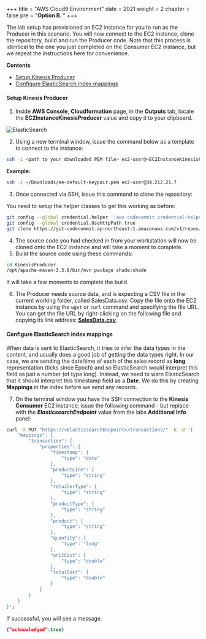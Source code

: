 +++
title = "AWS Cloud9 Environment"
date = 2021
weight = 2
chapter = false
pre = "<b>Option B. </b>"
+++

The lab setup has provisioned an EC2 instance for you to run as the Producer in this scenario. You will now connect to the EC2 instance, clone the repository, build and run the Producer code. Note that this process is identical to the one you just completed on the Consumer EC2 instance, but we repeat the instructions here for convenience.

**Contents**
- [Setup Kinesis Producer](#setup-kinesis-producer)
- [Configure ElasticSearch index mappings](#configure-elasticsearch-index-mappings)

#### Setup Kinesis Producer

1. Inside **AWS Console**, **Cloudformation** page, in the **Outputs** tab, locate the **EC2InstanceKinesisProducer** value and copy it to your clipboard.

![ElasticSearch](/images/3/11.png?width=90pc)

2. Using a new terminal window, issue the command below as a template to connect to the instance:
```bash
ssh -i <path to your downloaded PEM file> ec2-user@<EC2InstanceKinesisProducer>
```

**Example:**
```bash
ssh -i ~/Downloads/ee-default-keypair.pem ec2-user@34.212.21.7
```

3. Once connected via SSH, issue this command to clone the repository:

You need to setup the helper classes to get this working as before:
```bash
git config --global credential.helper '!aws codecommit credential-helper $@'
git config --global credential.UseHttpPath true
git clone https://git-codecommit.ap-northeast-1.amazonaws.com/v1/repos/KinesisProducer
```

4. The source code you had checked in from your workstation will now be cloned onto the EC2 instance and will take a moment to complete.
5. Build the source code using these commands:
```bash
cd KinesisProducer
/opt/apache-maven-3.3.9/bin/mvn package shade:shade
```

It will take a few moments to complete the build.

6. The Producer needs source data, and is expecting a CSV file in the current working folder, called SalesData.csv. Copy the file onto the EC2 instance by using the ```wget``` or ```curl``` command and specifying the file URL. You can get the file URL by right-clicking on the following file and copying its link address: [**SalesData.csv**](https://workshops.devax.academy/monoliths-to-microservices/module5/files/SalesData.csv).

#### Configure ElasticSearch index mappings

When data is sent to ElasticSearch, it tries to infer the data types in the content, and usually does a good job of getting the data types right. In our case, we are sending the date/time of each of the sales record as **long** representation (ticks since Epoch) and so ElasticSearch would interpret this field as just a number (of type long). Instead, we need to warn ElasticSearch that it should interpret this timestamp field as a **Date**. We do this by creating **Mappings** in the index before we send any records.

7. On the terminal window you have the SSH connection to the **Kinesis Consumer** EC2 instance, issue the following command - but replace with the ***ElasticsearchEndpoint*** value from the labs **Additional Info** panel:
```bash
curl -X PUT "https://<ElasticsearchEndpoint>/transactions/" -k -d '{
	"mappings": {
		"transaction": {
			"properties": {
				"timestamp": {
					"type": "date"
				},
				"productLine": {
					"type": "string"
				},
				"retailerType": {
					"type": "string"
				},
				"productType": {
					"type": "string"
				},
				"product": {
					"type": "string"
				},
				"quantity": {
					"type": "long"
				},
				"unitCost": {
					"type": "double"
				},
				"totalCost": {
					"type": "double"
				}
			}
		}
	}
}';
```

If successful, you will see a message.

```json
{“acknowledged”:true}
```
